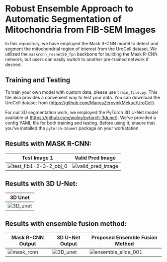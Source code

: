 # Robust Ensemble Approach to Automatic Segmentation of Mitochondria from FIB-SEM Images

In this repository, we have employed the Mask R-CNN model to detect and segment the mitochondrial region of interest from the UroCell dataset. We utilized the `maskrcnn_resnet50_fpn` backbone for building the Mask R-CNN network, but users can easily switch to another pre-trained network if desired.

## Training and Testing

To train your own model with custom data, please use `train_file.py`. This file also provides a convenient way to test your data. You can download the UroCell dataset from (https://github.com/MancaZerovnikMekuc/UroCell).

For our 3D segmentation work, we employed the PyTorch 3D U-Net model available at (https://github.com/wolny/pytorch-3dunet). We've provided a config YAML file for both training and testing. Before using it, ensure that you've installed the `pytorch-3dunet` package on your workstation.

## Results with MASK R-CNN:
| Test Image 1 | Valid Pred Image |
| --- | --- |
| ![test_fib1-2-3-2_obj_0](https://github.com/Yuvi-416/FIB-SEM-SEGs/assets/65744819/6e064ce0-7ef8-4fac-b9f9-9d2aa54fcb1c) | ![valid_pred_image](https://github.com/Yuvi-416/FIB-SEM-SEGs/assets/65744819/8a85daac-f902-40a9-9abf-888490f9286c) |

## Results with 3D U-Net:
| 3D Unet |
| --- |
| ![3D_unet](https://github.com/Yuvi-416/FIB-SEM-SEGs/assets/65744819/436beacf-1625-405c-a792-374b1e20db66) |

## Results with ensemble fusion method:
| Mask R-CNN Output | 3D U-Net Output | Proposed Ensemble Fusion Method |
| --- | --- | --- |
| ![mask_rcnn](https://github.com/Yuvi-416/FIB-SEM-SEGs/assets/65744819/4782ebba-082b-4df3-88c9-3be602060be8) | ![3D_unet](https://github.com/Yuvi-416/FIB-SEM-SEGs/assets/65744819/4f65ca69-750a-497e-a1cf-f06e9298a6f9) | ![ensemble_slice_001](https://github.com/Yuvi-416/FIB-SEM-SEGs/assets/65744819/8000bb14-a3b3-450c-85b8-17cecf567cb5) |

